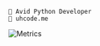 ```
🌠 Avid Python Developer
🔗 uhcode.me
```
![Metrics](https://beta-metrics.lecoq.io/uhcode?template=classic&base=header%2C%20activity%2C%20community%2C%20repositories%2C%20metadata&base.indepth=false&base.hireable=false&base.skip=false&config.timezone=Europe%2FLondon)
